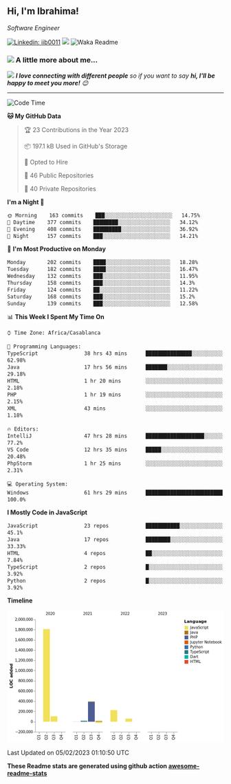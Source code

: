 <h2>Hi, I'm Ibrahima! </h2>
<p><em>Software Engineer 
</em></p>


[![Linkedin: iib0011](https://img.shields.io/badge/-iib0011-blue?style=flat-square&logo=Linkedin&logoColor=white&link=https://www.linkedin.com/in/iib0011/)](https://www.linkedin.com/in/iib0011/)
![](https://visitor-badge.glitch.me/badge?page_id=iib0011)
![Waka Readme](https://github.com/iib0011/iib0011/workflows/Waka%20Readme/badge.svg)


### <img src="https://media.giphy.com/media/VgCDAzcKvsR6OM0uWg/giphy.gif" width="50"> A little more about me...  


<img src="https://media.giphy.com/media/LnQjpWaON8nhr21vNW/giphy.gif" width="60"> <em><b>I love connecting with different people</b> so if you want to say <b>hi, I'll be happy to meet you more!</b> 😊</em>

---
<!--START_SECTION:waka-->
![Code Time](http://img.shields.io/badge/Code%20Time-1%2C751%20hrs%2037%20mins-blue)

**🐱 My GitHub Data** 

> 🏆 23 Contributions in the Year 2023
 > 
> 📦 197.1 kB Used in GitHub's Storage 
 > 
> 💼 Opted to Hire
 > 
> 📜 46 Public Repositories 
 > 
> 🔑 40 Private Repositories  
 > 
**I'm a Night 🦉** 

```text
🌞 Morning    163 commits    ███░░░░░░░░░░░░░░░░░░░░░░   14.75% 
🌆 Daytime    377 commits    ████████░░░░░░░░░░░░░░░░░   34.12% 
🌃 Evening    408 commits    █████████░░░░░░░░░░░░░░░░   36.92% 
🌙 Night      157 commits    ███░░░░░░░░░░░░░░░░░░░░░░   14.21%

```
📅 **I'm Most Productive on Monday** 

```text
Monday       202 commits    ████░░░░░░░░░░░░░░░░░░░░░   18.28% 
Tuesday      182 commits    ████░░░░░░░░░░░░░░░░░░░░░   16.47% 
Wednesday    132 commits    ███░░░░░░░░░░░░░░░░░░░░░░   11.95% 
Thursday     158 commits    ███░░░░░░░░░░░░░░░░░░░░░░   14.3% 
Friday       124 commits    ██░░░░░░░░░░░░░░░░░░░░░░░   11.22% 
Saturday     168 commits    ███░░░░░░░░░░░░░░░░░░░░░░   15.2% 
Sunday       139 commits    ███░░░░░░░░░░░░░░░░░░░░░░   12.58%

```


📊 **This Week I Spent My Time On** 

```text
⌚︎ Time Zone: Africa/Casablanca

💬 Programming Languages: 
TypeScript               38 hrs 43 mins      ███████████████░░░░░░░░░░   62.98% 
Java                     17 hrs 56 mins      ███████░░░░░░░░░░░░░░░░░░   29.18% 
HTML                     1 hr 20 mins        ░░░░░░░░░░░░░░░░░░░░░░░░░   2.18% 
PHP                      1 hr 19 mins        ░░░░░░░░░░░░░░░░░░░░░░░░░   2.15% 
XML                      43 mins             ░░░░░░░░░░░░░░░░░░░░░░░░░   1.18%

🔥 Editors: 
IntelliJ                 47 hrs 28 mins      ███████████████████░░░░░░   77.2% 
VS Code                  12 hrs 35 mins      █████░░░░░░░░░░░░░░░░░░░░   20.48% 
PhpStorm                 1 hr 25 mins        ░░░░░░░░░░░░░░░░░░░░░░░░░   2.31%

💻 Operating System: 
Windows                  61 hrs 29 mins      █████████████████████████   100.0%

```

**I Mostly Code in JavaScript** 

```text
JavaScript               23 repos            ███████████░░░░░░░░░░░░░░   45.1% 
Java                     17 repos            ████████░░░░░░░░░░░░░░░░░   33.33% 
HTML                     4 repos             ██░░░░░░░░░░░░░░░░░░░░░░░   7.84% 
TypeScript               2 repos             █░░░░░░░░░░░░░░░░░░░░░░░░   3.92% 
Python                   2 repos             █░░░░░░░░░░░░░░░░░░░░░░░░   3.92%

```


**Timeline**

![Chart not found](https://raw.githubusercontent.com/iib0011/iib0011/master/charts/bar_graph.png) 


 Last Updated on 05/02/2023 01:10:50 UTC
<!--END_SECTION:waka-->

**These Readme stats are generated using github action [awesome-readme-stats](https://github.com/iib0011/waka-readme-stats)**
